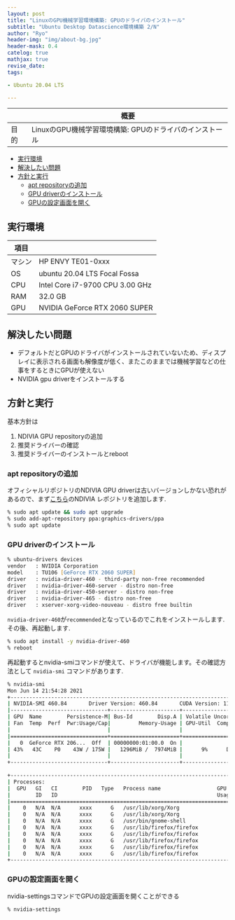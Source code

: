 ```yaml
---
layout: post
title: "LinuxのGPU機械学習環境構築: GPUのドライバのインストール"
subtitle: "Ubuntu Desktop Datascience環境構築 2/N"
author: "Ryo"
header-img: "img/about-bg.jpg"
header-mask: 0.4
catelog: true
mathjax: true
revise_date: 
tags:

- Ubuntu 20.04 LTS

---
```




||概要|
|---|---|
|目的|LinuxのGPU機械学習環境構築: GPUのドライバのインストール|

<!-- START doctoc generated TOC please keep comment here to allow auto update -->
<!-- DON'T EDIT THIS SECTION, INSTEAD RE-RUN doctoc TO UPDATE -->

- [実行環境](#%E5%AE%9F%E8%A1%8C%E7%92%B0%E5%A2%83)
- [解決したい問題](#%E8%A7%A3%E6%B1%BA%E3%81%97%E3%81%9F%E3%81%84%E5%95%8F%E9%A1%8C)
- [方針と実行](#%E6%96%B9%E9%87%9D%E3%81%A8%E5%AE%9F%E8%A1%8C)
  - [apt repositoryの追加](#apt-repository%E3%81%AE%E8%BF%BD%E5%8A%A0)
  - [GPU driverのインストール](#gpu-driver%E3%81%AE%E3%82%A4%E3%83%B3%E3%82%B9%E3%83%88%E3%83%BC%E3%83%AB)
  - [GPUの設定画面を開く](#gpu%E3%81%AE%E8%A8%AD%E5%AE%9A%E7%94%BB%E9%9D%A2%E3%82%92%E9%96%8B%E3%81%8F)

<!-- END doctoc generated TOC please keep comment here to allow auto update -->

## 実行環境

|項目||
|---|---| 	 
|マシン| 	HP ENVY TE01-0xxx|
|OS |	ubuntu 20.04 LTS Focal Fossa|
|CPU| 	Intel Core i7-9700 CPU 3.00 GHz|
|RAM| 	32.0 GB|
|GPU| 	NVIDIA GeForce RTX 2060 SUPER|

## 解決したい問題

- デフォルトだとGPUのドライバがインストールされていないため、ディスプレイに表示される画面も解像度が低く、またこのままでは機械学習などの仕事をするときにGPUが使えない
- NVIDIA gpu driverをインストールする

## 方針と実行

基本方針は

1. NDIVIA GPU repositoryの追加
2. 推奨ドライバーの確認
3. 推奨ドライバーのインストールとreboot

### apt repositoryの追加

オフィシャルリポジトリのNDIVIA GPU driverは古いバージョンしかない恐れがあるので、まず[こちら](https://launchpad.net/~graphics-drivers/+archive/ubuntu/ppa)のNDIVIA レポジトリを追加します.

```zsh
% sudo apt update && sudo apt upgrade
% sudo add-apt-repository ppa:graphics-drivers/ppa
% sudo apt update
```
### GPU driverのインストール

```zsh
% ubuntu-drivers devices
vendor   : NVIDIA Corporation
model    : TU106 [GeForce RTX 2060 SUPER]
driver   : nvidia-driver-460 - third-party non-free recommended
driver   : nvidia-driver-460-server - distro non-free
driver   : nvidia-driver-450-server - distro non-free
driver   : nvidia-driver-465 - distro non-free
driver   : xserver-xorg-video-nouveau - distro free builtin
```

`nvidia-driver-460`が`recommended`となっているのでこれをインストールします. その後、再起動します.

```zsh
% sudo apt install -y nvidia-driver-460
% reboot
```

再起動するとnvidia-smiコマンドが使えて、ドライバが機能します。その確認方法として `nvidia-smi` コマンドがあります.

```zsh
% nvidia-smi
Mon Jun 14 21:54:28 2021       
+-----------------------------------------------------------------------------+
| NVIDIA-SMI 460.84       Driver Version: 460.84       CUDA Version: 11.2     |
|-------------------------------+----------------------+----------------------+
| GPU  Name        Persistence-M| Bus-Id        Disp.A | Volatile Uncorr. ECC |
| Fan  Temp  Perf  Pwr:Usage/Cap|         Memory-Usage | GPU-Util  Compute M. |
|                               |                      |               MIG M. |
|===============================+======================+======================|
|   0  GeForce RTX 206...  Off  | 00000000:01:00.0  On |                  N/A |
| 43%   43C    P0    43W / 175W |   1296MiB /  7974MiB |      9%      Default |
|                               |                      |                  N/A |
+-------------------------------+----------------------+----------------------+
                                                                               
+-----------------------------------------------------------------------------+
| Processes:                                                                  |
|  GPU   GI   CI        PID   Type   Process name                  GPU Memory |
|        ID   ID                                                   Usage      |
|=============================================================================|
|    0   N/A  N/A      xxxx      G   /usr/lib/xorg/Xorg                 77MiB |
|    0   N/A  N/A      xxxx      G   /usr/lib/xorg/Xorg                293MiB |
|    0   N/A  N/A      xxxx      G   /usr/bin/gnome-shell              110MiB |
|    0   N/A  N/A      xxxx      G   /usr/lib/firefox/firefox          765MiB |
|    0   N/A  N/A      xxxx      G   /usr/lib/firefox/firefox            3MiB |
|    0   N/A  N/A      xxxx      G   /usr/lib/firefox/firefox            3MiB |
|    0   N/A  N/A      xxxx      G   /usr/lib/firefox/firefox            3MiB |
|    0   N/A  N/A      xxxx      G   /usr/lib/firefox/firefox            3MiB |
+-----------------------------------------------------------------------------+

```

### GPUの設定画面を開く

nvidia-settingsコマンドでGPUの設定画面を開くことができる

```zsh
% nvidia-settings
```
